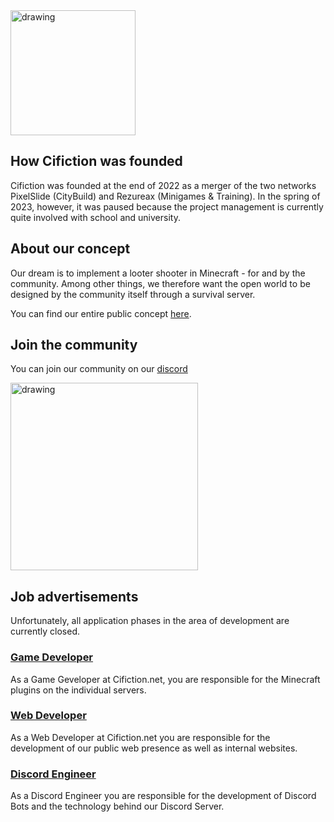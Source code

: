 <img class="center" src="https://i.imgur.com/Csz1RUd.png" alt="drawing" width="200"/>

## How Cifiction was founded

Cifiction was founded at the end of 2022 as a merger of the two networks PixelSlide (CityBuild) and Rezureax (Minigames & Training). 
In the spring of 2023, however, it was paused because the project management is currently quite involved with school and university.

## About our concept

Our dream is to implement a looter shooter in Minecraft - for and by the community. 
Among other things, we therefore want the open world to be designed by the community itself through a survival server.

You can find our entire public concept [here](https://wiki.cifiction.net).

## Join the community
You can join our community on our [discord](https://dsc.gg/cifiction)

<img class="center" href="https://discord.com/invite/rfRuUge" src="https://imgur.com/DEEpqO2.png" alt="drawing" width="300"/>

## Job advertisements

Unfortunately, all application phases in the area of development are currently closed.

### [Game Developer](https://apply.cifiction.net/game-dev)
As a Game Geveloper at Cifiction.net, you are responsible for the Minecraft plugins on the individual servers. 

### [Web Developer](https://apply.cifiction.net/web-dev)
As a Web Developer at Cifiction.net you are responsible for the development of our public web presence as well as internal websites.

### [Discord Engineer](https://apply.cifiction.net/dc-engineer)
As a Discord Engineer you are responsible for the development of Discord Bots and the technology behind our Discord Server.
